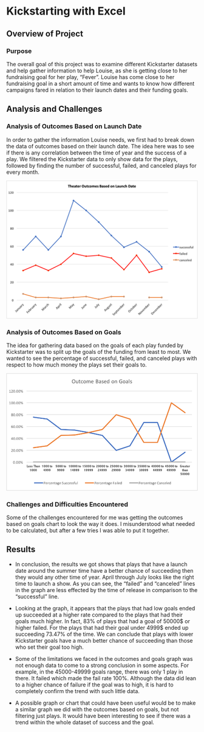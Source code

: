 # Kickstarting with Excel

## Overview of Project

### Purpose
The overall goal of this project was to examine different Kickstarter datasets and help gather information to help Louise, as she is getting close to her fundraising goal for her play, “Fever”. Louise has come close to her fundraising goal in a short amount of time and wants to know how different campaigns fared in relation to their launch dates and their funding goals.
## Analysis and Challenges

### Analysis of Outcomes Based on Launch Date
In order to gather the information Louise needs, we first had to break down the data of outcomes based on their launch date. The idea here was to see if there is any correlation between the time of year and the success of a play. We filtered the Kickstarter data to only show data for the plays, followed by finding the number of successful, failed, and canceled plays for every month.
 
![Theater_Outcomes_vs_Launch](https://github.com/JacobSteinfeld/kickstarter-analysis/blob/master/Theater_Outcomes_vs_Launch.png)

### Analysis of Outcomes Based on Goals
The idea for gathering data based on the goals of each play funded by Kickstarter was to split up the goals of the funding from least to most. We wanted to see the percentage of successful, failed, and canceled plays with respect to how much money the plays set their goals to. 


![Outcomes_vs_goals](https://github.com/JacobSteinfeld/kickstarter-analysis/blob/master/Outcomes_vs_Goals.png)

### Challenges and Difficulties Encountered
Some of the challenges encountered for me was getting the outcomes based on goals chart to look the way it does. I misunderstood what needed to be calculated, but after a few tries I was able to put it together.
## Results

- In conclusion, the results we got shows that plays that have a launch date around the summer time have a better chance of succeeding then they would any other time of year. April through July looks like the right time to launch a show.  As you can see, the “failed” and “canceled” lines in the graph are less effected by the time of release in comparison to the “successful” line. 

- Looking at the graph, it appears that the plays that had low goals ended up succeeded at a higher rate compared to the plays that had their goals much higher. In fact, 83% of plays that had a goal of 50000$ or higher failed. For the plays that had their goal under 4999$ ended up succeeding 73.47% of the time. We can conclude that plays with lower Kickstarter goals have a much better chance of succeeding than those who set their goal too high.

- Some of the limitations we faced in the outcomes and goals graph was not enough data to come to a strong conclusion in some aspects. For example, in the 45000-49999 goals range, there was only 1 play in there. It failed which made the fail rate 100%. Although the data did lean to a higher chance of failure if the goal was to high, it is hard to completely confirm the trend with such little data.

- A possible graph or chart that could have been useful would be to make a similar graph we did with the outcomes based on goals, but not filtering just plays. It would have been interesting to see if there was a trend within the whole dataset of success and the goal. 